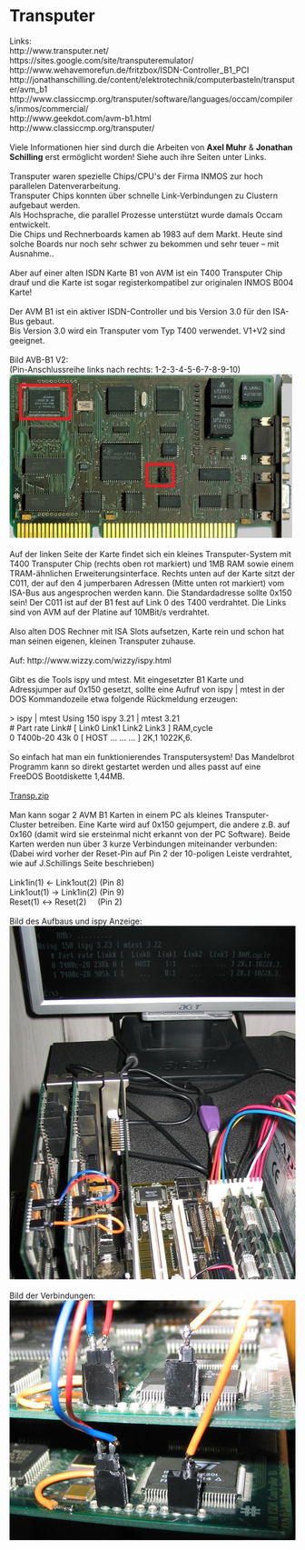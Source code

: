 <html>
<head>
<link rel="stylesheet" href="../style.css" type="text/css">
</head>
<body>
<h1>Transputer</h1>
Links:<br>
http://www.transputer.net/<br>
https://sites.google.com/site/transputeremulator/<br>
http://www.wehavemorefun.de/fritzbox/ISDN-Controller_B1_PCI<br>
http://jonathanschilling.de/content/elektrotechnik/computerbasteln/transputer/avm_b1<br>
http://www.classiccmp.org/transputer/software/languages/occam/compilers/inmos/commercial/<br>
http://www.geekdot.com/avm-b1.html<br>http://www.classiccmp.org/transputer/<br>
<br>
Viele Informationen hier sind durch die Arbeiten von <b>Axel Muhr</b> &amp; <b>Jonathan Schilling</b> erst ermöglicht worden! 
Siehe auch ihre Seiten unter Links.<br>
<br>
Transputer waren spezielle Chips/CPU's der Firma INMOS zur hoch parallelen Datenverarbeitung.<br>
Transputer Chips konnten über schnelle Link-Verbindungen zu Clustern aufgebaut werden.<br>
Als Hochsprache, die parallel Prozesse unterstützt wurde damals Occam entwickelt.<br>
Die Chips und Rechnerboards kamen ab 1983 auf dem Markt. Heute sind solche Boards nur noch sehr schwer zu bekommen und sehr teuer – mit Ausnahme.. <br>
<br>
Aber auf einer alten ISDN Karte B1 von AVM ist ein T400 Transputer Chip drauf und die Karte ist sogar registerkompatibel zur originalen INMOS B004 Karte!<br>
<br>
Der AVM B1 ist ein aktiver ISDN-Controller und bis Version 3.0 für den ISA-Bus gebaut. <br>
Bis Version 3.0 wird ein Transputer vom Typ T400 verwendet. V1+V2 sind geeignet.<br>
<br>
Bild AVB-B1 V2:<br>
(Pin-Anschlussreihe links nach rechts: 1-2-3-4-5-6-7-8-9-10)<br>
<img src="./AVM-B1V2.jpg"><br>
<br>Auf der linken Seite der Karte findet sich ein kleines Transputer-System mit T400 Transputer Chip (rechts oben rot markiert) und 1MB RAM sowie einem 
TRAM-ähnlichen Erweiterungsinterface. Rechts unten auf der Karte sitzt der C011, der auf den 4 jumperbaren Adressen (Mitte unten rot markiert) vom ISA-Bus 
aus angesprochen werden kann. Die Standardadresse sollte 0x150 sein! Der C011 ist auf der B1 fest auf Link 0 des T400 verdrahtet. Die Links sind von AVM 
auf der Platine auf 10MBit/s verdrahtet.<br>
<br>
Also alten DOS Rechner mit ISA Slots aufsetzen, Karte rein und schon hat man seinen eigenen, kleinen Transputer zuhause.<br>
<br>
Auf: http://www.wizzy.com/wizzy/ispy.html<br>
<br>
Gibt es die Tools ispy und mtest. Mit eingesetzter B1 Karte und Adressjumper auf 0x150 gesetzt, sollte eine Aufruf von ispy | mtest in der DOS Kommandozeile 
etwa folgende Rückmeldung erzeugen:<br>
<br>&gt; ispy | mtest Using 150 ispy 3.21 | mtest 3.21 <br>
# Part rate Link# [ Link0 Link1 Link2 Link3 ] RAM,cycle <br>0 T400b-20 43k 0 [ HOST ... ... ... ] 2K,1 1022K,6.<br>
<br>
So einfach hat man ein funktionierendes Transputersystem! Das Mandelbrot Programm kann so direkt gestartet werden und alles passt auf eine FreeDOS Bootdiskette 1,44MB.<br>
<br>
<a href="./Transp.zip">Transp.zip</a><br>
<br>
Man kann sogar 2 AVM B1 Karten in einem PC als kleines Transputer-Cluster betreiben. Eine Karte wird auf 0x150 gejumpert, die andere z.B. auf 0x160 
(damit wird sie ersteinmal nicht erkannt von der PC Software). Beide Karten werden nun über 3 kurze Verbindungen miteinander verbunden:<br>
(Dabei wird vorher der Reset-Pin auf Pin 2 der 10-poligen Leiste verdrahtet, wie auf J.Schillings Seite beschrieben)<br>
<br>Link1in(1) &lt;- Link1out(2) (Pin 8)<br>Link1out(1) -&gt; Link1in(2) (Pin 9)<br>Reset(1) &lt;-&gt; 
Reset(2)&nbsp;&nbsp;&nbsp;&nbsp; (Pin 2)<br>
<br>
Bild des Aufbaus und ispy Anzeige:<br><img src="./TP-Cluster1.jpg"><br>
<br>
Bild der Verbindungen:<br><img src="./TP-Cluster2.jpg"><br>
<br>
</body>
</html>
